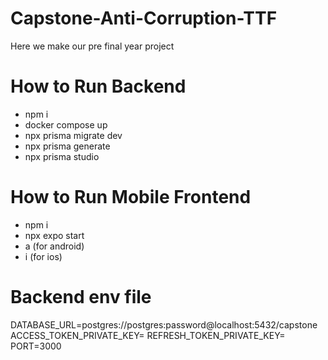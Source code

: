 # Capstone-Anti-Corruption-TTF

Here we make our pre final year project

# How to Run Backend
- npm i
- docker compose up
- npx prisma migrate dev
- npx prisma generate
- npx prisma studio

# How to Run Mobile Frontend
- npm i
- npx expo start
- a (for android)
- i (for ios)

# Backend env file
DATABASE_URL=postgres://postgres:password@localhost:5432/capstone
ACCESS_TOKEN_PRIVATE_KEY=
REFRESH_TOKEN_PRIVATE_KEY=
PORT=3000